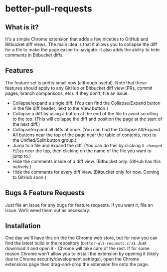 # better-pull-requests

## What is it?

It's a simple Chrome extension that adds a few niceties to GitHub and Bitbucket diff views.
The main idea is that it allows you to collapse the diff for a file to make
the page easier to navigate. It also adds the ability to hide comments in Bitbucket diffs.

## Features

The feature set is pretty small now (although useful). Note that these features should apply
to any GitHub or Bitbucket diff view (PRs, commit pages, branch comparisons, etc). If they don't, file an issue.

- Collapse/expand a single diff. (You can find the Collapse/Expand button in the file diff header,
	next to the View button.)
- Collapse a diff by using a button at the end of the file to avoid scrolling to the top. 
	(This will collapse the diff and position the page at the start of the next diff.)
- Collapse/expand all diffs at once. (You can find the Collapse All/Expand All buttons near the top
	of the page near the table of contents, next to the Unified/Split button group.)
- Jump to a file and expand the diff. (You can do this by clicking `X changed files` near the top,
    then clicking on the name of the file you want to jump to.)
- Hide the comments inside of a diff view. (Bitbucket only. GitHub has this natively.)
- Hide the comments for every diff view. (Bitbucket only for now. Coming to GitHub soon.)

## Bugs & Feature Requests

Just file an issue for any bugs for feature requests. If you want it, file an issue.
We'll weed them out as necessary.

## Installation

One day we'll have this on the the Chrome web store, but for now you can find the latest build
in the repository (`better-ull-requests.crx`). Just download it and open it - Chrome will take care of the rest.
If for some reason Chrome won't allow you to install the extension by opening it (likely due to Chrome
security/development settings), open the Chrome extensions page then drag-and-drop the extension file onto the page.